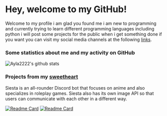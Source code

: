 # Hey, welcome to my GitHub!

Welcome to my profile i am glad you found me i am new to programming and currently trying to learn different programming languages including python i will post some projects for the public when i get something done if you want you can visit my social media channels at the following [links](https://jassy.error44.tech/).

### Some statistics about me and my activity on GitHub

![Ayla2222's github stats](https://github-readme-stats.vercel.app/api?username=Jaassy&show_icons=true&title_color=fff&icon_color=79ff97&text_color=9f9f9f&bg_color=151515&hide_border=True)

### Projects from my [sweetheart](https://github.com/Error44s)
Siesta is an all-rounder Discord bot that focuses on anime and also specializes in roleplay games. Siesta also has its own image API so that users can communicate with each other in a different way.

[![Readme Card](https://github-readme-stats.vercel.app/api/pin/?username=SiestaBot&repo=Examples&layout=compact&theme=dark&hide_border=True&show_owner=True)](https://github.com/SiestaBot/Bot) [![Readme Card](https://github-readme-stats.vercel.app/api/pin/?username=SiestaBot&repo=Bot&layout=compact&theme=dark&hide_border=True&show_owner=True)](https://github.com/SiestaBot/Bot)
